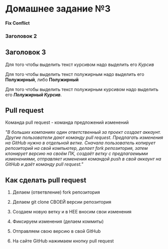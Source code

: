 # Домашнее задание №3 

#### Fix Conflict
### Заголовок 2
## Заголовок 3

Для того чтобы выделить текст курсивом надо выделить его *Курсив*

Для того чтобы выделить текст полужирным надо выделить его **Полужирный**, либо __Полужирный__

Для того чтобы выделить текст полужирным курсивом надо выделить его _**Полужирный Курсив**_.


## Pull request

Команда pull request - команда предложений изменений

*"В больших компаниях один ответственный за проект создает аккаунт. Другие пользователи дают
команду pull request. Предлагать изменения на GitHub нужно в отдельной ветке. Сначала
пользователь копирует репозиторий на свой компьютер, делает fork репозитория, затем
клонирует версию на своём ПК, создаёт ветку с предлагаемыми изменениями, отправляет
изменения командой push в свой аккаунт на GitHub и даёт команду pull request."*


## Как сделать pull request

1. Делаем (ответвление) fork репозитория

2. Делаем git clone СВОЕЙ версии репозитория

3. Создаем новую ветку и в НЕЕ вносим свои изменения

4. Фиксируем изменения (делаем коммиты)

5. Отправляем свою версию в свой GitHub

6. На сайте GitHub нажимаем кнопку pull request
